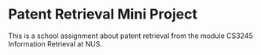 # Patent Retrieval Mini Project
This is a school assignment about patent retrieval from the module CS3245 Information Retrieval at NUS.
